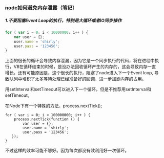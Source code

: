 ### node如何避免内存泄露（笔记）

##### 1.不要阻塞Event Loop的执行，特别是大循环或者IO同步操作

``` javascript
for ( var i = 0; i < 10000000; i++ ) {
    var user = {};
    user.name = 'shirly';
    user.pass = '123456';
}
```
上面的很长的循环会导致内存泄漏，因为它是一个同步执行的代码，将在进程中执行，V8在循环结束的时候，是没办法回收循环产生的内存的，这会导致内存一直增长。还有可能原因是，这个很长的执行，阻塞了node进入下一个Event loop, 导致队列中堆积了太多等待处理已经准备好的回调，进一步加剧内存的占用。

用setInterval和setTimeout可以进入下一个循环。但是不推荐用setInterval和setTimeout。

在Node下有一个特殊的方法，process.nextTick();

```
for ( var i = 0; i < 100000000; i++ ) {
    process.nextTick(function () {
        var user = {};
        user.name = 'shirly';
        user.pass = '123456';
   });
}
```
不过这样的效率可能不够好。因为每次都没有效利用好一次循环。
